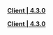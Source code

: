 **[Client | 4.3.0](https://d2wztyirwsuyyo.cloudfront.net/tmp/com.miHoYo.bh3global/pc/BH3_v4.3.0_56ac969975b.7z)**

**[Client | 4.3.0](http://bigfile-os-mihayo.akamaized.net/com.miHoYo.bh3oversea/pc/BH3_v4.3.0_56ac969975b.7z)**
